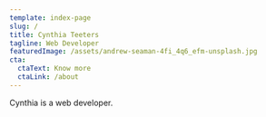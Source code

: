 ```yaml
---
template: index-page
slug: /
title: Cynthia Teeters
tagline: Web Developer
featuredImage: /assets/andrew-seaman-4fi_4q6_efm-unsplash.jpg
cta:
  ctaText: Know more
  ctaLink: /about
---
```

Cynthia is a web developer.